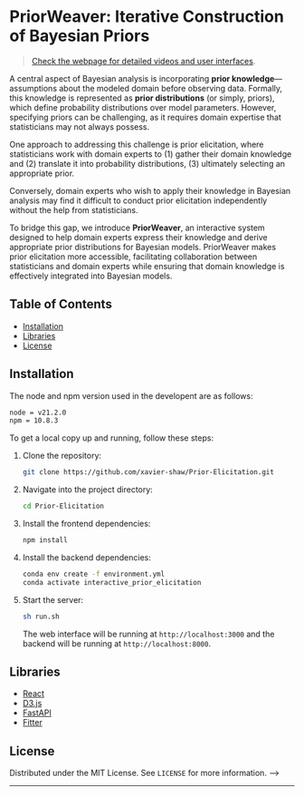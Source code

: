 # PriorWeaver: Iterative Construction of Bayesian Priors
> [Check the webpage for detailed videos and user interfaces](https://xavier-shaw.github.io/Prior-Elicitation/).

A central aspect of Bayesian analysis is incorporating **prior knowledge**—assumptions about the modeled domain before observing data. Formally, this knowledge is represented as **prior distributions** (or simply, priors), which define probability distributions over model parameters. However, specifying priors can be challenging, as it requires domain expertise that statisticians may not always possess.

One approach to addressing this challenge is prior elicitation, where statisticians work with domain experts to (1) gather their domain knowledge and (2) translate it into probability distributions, (3) ultimately selecting an appropriate prior.

Conversely, domain experts who wish to apply their knowledge in Bayesian analysis may find it difficult to conduct prior elicitation independently without the help from statisticians.

To bridge this gap, we introduce **PriorWeaver**, an interactive system designed to help domain experts express their knowledge and derive appropriate prior distributions for Bayesian models. PriorWeaver makes prior elicitation more accessible, facilitating collaboration between statisticians and domain experts while ensuring that domain knowledge is effectively integrated into Bayesian models.

## Table of Contents

- [Installation](#installation)
- [Libraries](#libraries)
- [License](#license)

## Installation

The node and npm version used in the developent are as follows:
```bash
node = v21.2.0
npm = 10.8.3
```

To get a local copy up and running, follow these steps:

1. Clone the repository:
   ```bash
   git clone https://github.com/xavier-shaw/Prior-Elicitation.git
   ```

2. Navigate into the project directory:
   ```bash
   cd Prior-Elicitation
   ```

3. Install the frontend dependencies:
   ```bash
   npm install
   ```

4. Install the backend dependencies:
   ```bash
   conda env create -f environment.yml
   conda activate interactive_prior_elicitation
   ```

5. Start the  server:
   ```bash
   sh run.sh
   ```

   The web interface will be running at `http://localhost:3000` and the backend will be running at `http://localhost:8000`.


<!-- ## Features

### Three-stage Scaffold
Users are offered three modules that correspond to three levels of abstraction in the prior elicitation process (i.e., conceptual model, bivariate relationship, and univariate distribution).

[Figure: conceptual model -> bivariate -> marginal]

### Flexible and Iterative Specification
Users are able to freely navigate between different stages of the specification process, making adjustments and assumptions in a non-linear manner. 

### Direct Manipulation
Users can modify distrbutions by simple interactions, such as draging and clicking.

### Mapping of User Intentions to Specifications
[WIP] -->

## Libraries

- [React](https://reactjs.org/)
- [D3.js](https://www.d3js.org)
- [FastAPI](https://fastapi.tiangolo.com)
- [Fitter](https://fitter.readthedocs.io/en/latest/index.html)

<!-- 
## Usage

### Adding a Variable
Click `Add Variable` to add a new variable in your analysis by specifying the `name` and `range` of this variable.

### Adding a Causal Relationship
Click `Add Relation` to add a new causal relation between two variables.

### Specifying a Bivariate Relationship
After choosing two variables using the selector, a bivariate plot would be automatically generated. There are three modes you could select:

- Predict: Add a anchor point that draws up a trend line.
- Populate: Add a data point. 
- Chip: Add a data point by allocating two available "chips" from the marginal plot.

### Specifying a Univariate Relationship
Drag and drop the toggle point on each bin to adjust the histogram.

### Choose an Appropriate Distribution
Click `Fit Distribution` to automatically fit the discrete histogram data to possible distributions. The available distrbutions will be shown on the panel right next to the univariate plot, click `Show` to inspect the distribution and click `Select` to pick.    -->


## License

Distributed under the MIT License. See `LICENSE` for more information. -->

---
